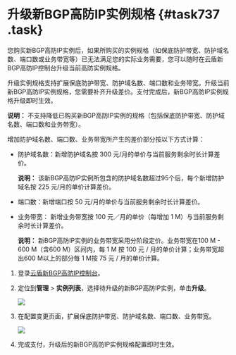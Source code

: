 # 升级新BGP高防IP实例规格 {#task737 .task}

您购买新BGP高防IP实例后，如果所购买的实例规格（如保底防护带宽、防护域名数、端口数或业务带宽等）已无法满足您的实际业务需要，您可以随时在云盾新BGP高防IP控制台升级当前高防实例规格。

升级实例规格支持扩展保底防护带宽、防护域名数、端口数和业务带宽。升级当前新BGP高防IP实例规格，您需要补齐升级差价。支付完成后，新BGP高防IP实例规格升级即时生效。

**说明：** 不支持降低已购买新BGP高防IP实例的规格（包括保底防护带宽、防护域名数、端口数和业务带宽）。

增加防护域名数、端口数、业务带宽所产生的差价部分按以下方式计算：

-   防护域名数：新增防护域名按 300 元/月的单价与当前服务剩余时长计算差价。

    **说明：** 该新BGP高防IP实例所包含的防护域名数超过95个后，每个新增防护域名按 225 元/月的单价计算差价。

-   端口数：新增端口按 50 元/月的单价与当前服务剩余时长计算差价。
-   业务带宽： 新增业务带宽按 100 元／月的单价（每增加 1 M）与当前服务剩余时长计算差价。

    **说明：** 新BGP高防IP实例的业务带宽采用分阶段定价。业务带宽在100 M - 600 M（含600 M）区间内，每 1 M 按 100 元 / 月的单价计算；业务带宽超出600 M以上的部分每 1 M按 75 元 / 月的单价计算。


1.  登录[云盾新BGP高防IP控制台](https://yundunnext.console.aliyun.com/?p=ddoscoo#/report)。 
2.  定位到**管理** \> **实例列表**，选择待升级的新BGP高防IP实例，单击**升级**。 

    ![](http://static-aliyun-doc.oss-cn-hangzhou.aliyuncs.com/assets/img/79683/154743686136584_zh-CN.png)

3.  在配置变更页面，扩展保底防护带宽、防护域名数、端口数、业务带宽。 

    ![](http://static-aliyun-doc.oss-cn-hangzhou.aliyuncs.com/assets/img/79683/154743686136630_zh-CN.png)

4.  完成支付，升级后的新BGP高防IP实例规格配置即时生效。 

